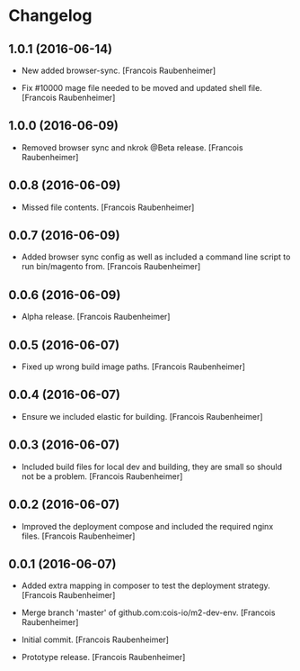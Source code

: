Changelog
=========

1.0.1 (2016-06-14)
------------------

- New added browser-sync. [Francois Raubenheimer]

- Fix #10000 mage file needed to be moved and updated shell file.
  [Francois Raubenheimer]

1.0.0 (2016-06-09)
------------------

- Removed browser sync and nkrok @Beta release. [Francois Raubenheimer]

0.0.8 (2016-06-09)
------------------

- Missed file contents. [Francois Raubenheimer]

0.0.7 (2016-06-09)
------------------

- Added browser sync config as well as included a command line script to
  run bin/magento from. [Francois Raubenheimer]

0.0.6 (2016-06-09)
------------------

- Alpha release. [Francois Raubenheimer]

0.0.5 (2016-06-07)
------------------

- Fixed up wrong build image paths. [Francois Raubenheimer]

0.0.4 (2016-06-07)
------------------

- Ensure we included elastic for building. [Francois Raubenheimer]

0.0.3 (2016-06-07)
------------------

- Included build files for local dev and building, they are small so
  should not be a problem. [Francois Raubenheimer]

0.0.2 (2016-06-07)
------------------

- Improved the deployment compose and included the required nginx files.
  [Francois Raubenheimer]

0.0.1 (2016-06-07)
------------------

- Added extra mapping in composer to test the deployment strategy.
  [Francois Raubenheimer]

- Merge branch 'master' of github.com:cois-io/m2-dev-env. [Francois
  Raubenheimer]

- Initial commit. [Francois Raubenheimer]

- Prototype release. [Francois Raubenheimer]


